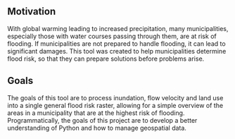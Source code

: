 ## Motivation
With global warming leading to increased precipitation, many municipalities, especially those with water courses passing through them, are at risk of flooding. If municipalities are not prepared to handle flooding, it can lead to significant damages. This tool was created to help municipalities determine flood risk, so that they can prepare solutions before problems arise.

## Goals
The goals of this tool are to process inundation, flow velocity and land use into a single general flood risk raster, allowing for a
simple overview of the areas in a municipality that are at the highest risk of flooding. Programmatically, the goals of this project are
to develop a better understanding of Python and how to manage geospatial data.
